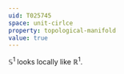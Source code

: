 ```yaml
---
uid: T025745
space: unit-cirlce
property: topological-manifold
value: true
---
```

$\mathbb S^1$ looks locally like $\mathbb R^1$.

